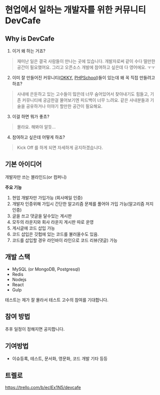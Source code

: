 # 현업에서 일하는 개발자를 위한 커뮤니티 DevCafe

## Why is DevCafe
 1. 이거 왜 하는 거죠?
 > 재미난 일은 결국 사람들이 만나는 곳에 있습니다. 개발자로써 같이 수다 떨만한 공간이 필요했어요. 그리고 오픈소스 개발에 참여하고 싶은데 다 영어에요. ㅜㅜ 

 2. 이미 잘 만들어진 커뮤니티([OKKY](http://okky.kr/), [PHPSchool](http://http://www.phpschool.com/))들이 있는데 왜 꼭 직접 만들려고 하죠?
 > 사내에 은둔하고 있는 고수들이 많은데 너무 숨어있어서 찾아내기도 힘들고, 기존 커뮤니티에 궁금한걸 물어보기엔 피드백이 너무 느려요. 같은 사내분들과 기술을 공유하거나 이야기 할만한 공간이 필요해요. 

 3. 이걸 하면 뭐가 좋쵸?
 > 몰라요. 해봐야 알듯... 

 4. 참여하고 싶은데 어떻게 하죠?
 > Kick Off 를 하게 되면 자세하게 공지하겠습니다. 

## 기본 아이디어
개발자만 쓰는 블라인드(or 컴퍼니)

**주요 기능**
 1. 현업 개발자만 가입가능 (회사메일 인증)
 2. 개발자 인증위해 가입시 간단한 알고리즘 문제를 풀어야 가입 가능(알고리즘 저지 인증)
 3. 글을 쓰고 댓글을 달수있는 게시판 
 4. 모두의 라운지와 회사 라운지 게시판 따로 운영
 5. 게시글에 코드 삽입 가능
 6. 코드 삽입은 깃헙에 있는 코드를 불러올수도 있음.
 7. 코드를 삽입할 경우 라인바이 라인으로 코드 리뷰(댓글) 가능

## 개발 스택
 - MySQL (or MongoDB, Postgresql)
 - Redis
 - Nodejs
 - React
 - Gulp

테스트는 제가 잘 몰라서 테스트 고수의 참여를 기대합니다.

## 참여 방법
추후 일정이 정해지면 공지합니다.

## 기여방법
 - 이슈등록, 테스트, 문서화, 영문화, 코드 개발 기타 등등

## 트렐로
https://trello.com/b/eclEx1N5/devcafe

 

